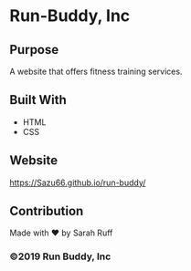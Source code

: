 # Run-Buddy, Inc

## Purpose
A website that offers fitness training services.

## Built With
* HTML
* CSS

## Website
https://Sazu66.github.io/run-buddy/

## Contribution
Made with ❤️ by Sarah Ruff 

### ©2019 Run Buddy, Inc








